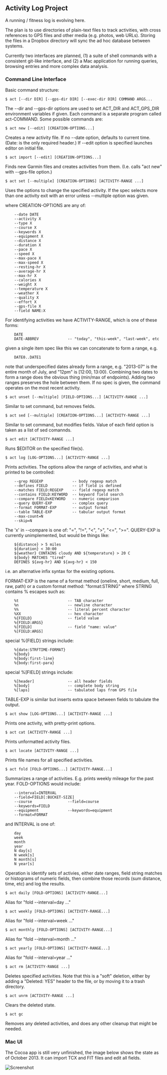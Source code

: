 
## Activity Log Project

A running / fitness log is evolving here.

The plan is to use directories of plain-text files to track activities,
with cross references to GPS files and other media (e.g. photos, web
URLs). Storing the files in a Dropbox directory will sync the ad hoc
database between systems.

Currently two interfaces are planned, (1) a suite of shell commands
with a consistent git-like interface, and (2) a Mac application for
running queries, browsing entries and more complex data analysis.

### Command Line Interface

Basic command structure:

	$ act [--dir DIR] [--gps-dir DIR] [--exec-dir DIR] COMMAND ARGS...

The --dir and --gps-dir options are used to set ACT_DIR and ACT_GPS_DIR
environment variables if given. Each command is a separate program
called act-COMMAND. Some possible commands are:

	$ act new [--edit] [CREATION-OPTIONS...]

Creates a new activity file. If no --date option, defaults to current
time. (Date: is the only required header.) If --edit option is
specified launches editor on initial file.

	$ act import [--edit] [CREATION-OPTIONS...]

Finds new Garmin files and creates activities from them. (I.e. calls
"act new" with --gps-file option.)

	$ act set [--multiple] [CREATION-OPTIONS] [ACTIVITY-RANGE ...]

Uses the options to change the specified activity. If the spec selects
more than one activity exit with an error unless --multiple option was
given.

where CREATION-OPTIONS are any of:

		--date DATE
		--activity X
		--type X
		--course X
		--keywords X
		--equipment X
		--distance X
		--duration X
		--pace X
		--speed X
		--max-pace X
		--max-speed X
		--resting-hr X
		--average-hr X
		--max-hr X
		--calories X
		--weight X
		--temperature X
		--weather X
		--quality X
		--effort X
		--gps-file X
		--field NAME:X

For identifying activities we have ACTIVITY-RANGE, which is one of these
forms:

		DATE
		DATE-ABBREV             -- "today", "this-week", "last-week", etc

given a single item spec like this we can concatenate to form a range, e.g.

		DATE0..DATE1

note that underspecified dates already form a range, e.g. "2013-07" is
the entire month of July, and "12pm" is [12:00, 13:00). Combining two
dates to form a range does the obvious thing (min/max of endpoints).
Adding two ranges preserves the hole between them. If no spec is given,
the command operates on the most recent activity.

	$ act unset [--multiple] [FIELD-OPTIONS...] [ACTIVITY-RANGE ...]

Similar to set command, but removes fields.

	$ act sed [--multiple] [CREATION-OPTIONS...] [ACTIVITY-RANGE ...]

Similar to set command, but modifies fields. Value of each field option
is taken as a list of sed comannds.

	$ act edit [ACTIVITY-RANGE ...]

Runs $EDITOR on the specified file(s).

	$ act log [LOG-OPTIONS...] [ACTIVITY-RANGE ...]

Prints activities. The options allow the range of activities, and what
is printed to be controlled:

		--grep REGEXP             -- body regexp match
		--defines FIELD           -- if field is defined
		--matches FIELD:REGEXP    -- field regexp match
		--contains FIELD:KEYWORD  -- keyword field search
		--compare FIELDxKEYWORD   -- numeric comparison
		--query QUERY-EXP         -- complex query
		--format FORMAT-EXP       -- output format
		--table TABLE-EXP         -- tabular output format
		--max-count=N
		--skip=N

The 'x' in --compare is one of: "=", "!=", "<", ">", "<=", ">=".
QUERY-EXP is currently unimplemented, but would be things like:

		${distance} > 5 miles
		${duration} < 30:00
		${weather} CONTAINS cloudy AND ${temperature} > 20 C
		${body} MATCHES "tired"
		DEFINES ${avg-hr} AND ${avg-hr} < 150

i.e. an alternative infix syntax for the existing options.

FORMAT-EXP is the name of a format method (oneline, short, medium,
full, raw, path) or a custom format method: "format:STRING" where
STRING contains % escapes such as:

		%t                      -- TAB character
		%n                      -- newline character
		%%                      -- literal percent character
		%XX                     -- hex character
		%{FIELD}                -- field value
		%{FIELD:ARGS}
		%[FIELD]                -- field "name: value"
		%[FIELD:ARGS]

special %{FIELD} strings include:

		%{date:STRFTIME-FORMAT}
		%{body}
		%{body:first-line}
		%{body:first-para}

special %[FIELD] strings include:

		%[header]               -- all header fields
		%[body]                 -- complete body string
		%[laps]                 -- tabulated laps from GPS file

TABLE-EXP is similar but inserts extra space between fields to tabulate
the output.

	$ act show [LOG-OPTIONS...] [ACTIVITY-RANGE ...]

Prints one activity, with pretty-print options.

	$ act cat [ACTIVITY-RANGE ...]

Prints unformatted activity files.

	$ act locate [ACTIVITY-RANGE ...]

Prints file names for all specified activities.

	$ act fold [FOLD-OPTIONS...] [ACTIVITY-RANGE...]

Summarizes a range of activities. E.g. prints weekly mileage for the
past year. FOLD-OPTIONS would include:

		--interval=INTERVAL
		--field=FIELD[:BUCKET-SIZE]
		--course                --field=course
		--keywords=FIELD
		--equipment             --keywords=equipment
		--format=FORMAT

and INTERVAL is one of:

		day
		week
		month
		year
		N day[s]
		N week[s]
		N month[s]
		N year[s]

Operation is identify sets of activies, either date ranges, field
string matches or histograms of numeric fields, then combine those
records (sum distance, time, etc) and log the results.

	$ act daily [FOLD-OPTIONS] [ACTIVITY-RANGE...]

Alias for "fold --interval=day ..."

	$ act weekly [FOLD-OPTIONS] [ACTIVITY-RANGE...]

Alias for "fold --interval=week ..."

	$ act monthly [FOLD-OPTIONS] [ACTIVITY-RANGE...]

Alias for "fold --interval=month ..."

	$ act yearly [FOLD-OPTIONS] [ACTIVITY-RANGE...]

Alias for "fold --interval=year ..."

	$ act rm [ACTIVITY-RANGE ...]

Deletes specified activities. Note that this is a "soft" deletion,
either by adding a "Deleted: YES" header to the file, or by moving it
to a trash directory.

	$ act unrm [ACTIVITY-RANGE ...]

Clears the deleted state.

	$ act gc

Removes any deleted activities, and does any other cleanup that might
be needed.

### Mac UI

The Cocoa app is still very unfinished, the image below shows the state
as of October 2013. It can import TCX and FIT files and edit all
fields.

![Screenshot](http://unfactored.org/images/act-screen-1.png)
